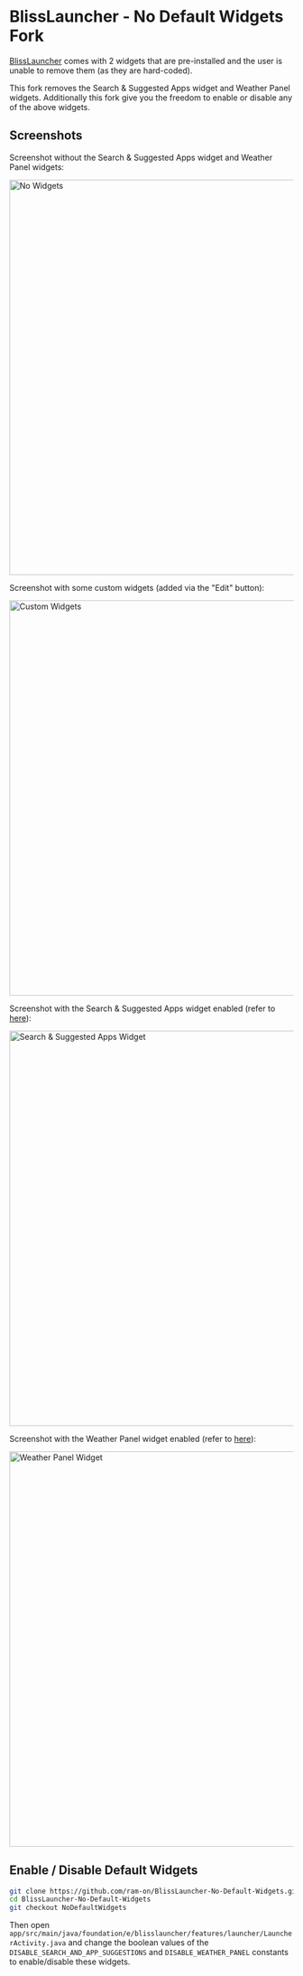 # BlissLauncher - No Default Widgets Fork

[BlissLauncher](https://gitlab.e.foundation/e/os/BlissLauncher) comes with 2 widgets that are pre-installed and the user is unable to remove them (as they are hard-coded).  

This fork removes the Search & Suggested Apps widget and Weather Panel widgets.  Additionally this fork give you the freedom
to enable or disable any of the above widgets.


## Screenshots

Screenshot without the Search & Suggested Apps widget and Weather Panel widgets:

<img src="https://i.imgur.com/Cbyf3WJ.png" alt="No Widgets" height="700px"/>

Screenshot with some custom widgets (added via the "Edit" button):

<img src="https://i.imgur.com/yFmY5Kg.png" alt="Custom Widgets" height="700px"/>

Screenshot with the Search & Suggested Apps widget enabled (refer to [here](#enable--disable-default-widgets)):

<img src="https://i.imgur.com/FTiAi0w.png" alt="Search & Suggested Apps Widget" height="700px"/>

Screenshot with the Weather Panel widget enabled (refer to [here](#enable--disable-default-widgets)):

<img src="https://i.imgur.com/TvPegT0.png" alt="Weather Panel Widget" height="700px"/>


## Enable / Disable Default Widgets

```bash
git clone https://github.com/ram-on/BlissLauncher-No-Default-Widgets.git
cd BlissLauncher-No-Default-Widgets
git checkout NoDefaultWidgets
```

Then open `app/src/main/java/foundation/e/blisslauncher/features/launcher/LauncherActivity.java` and change the boolean values
of the `DISABLE_SEARCH_AND_APP_SUGGESTIONS` and `DISABLE_WEATHER_PANEL` constants to enable/disable these widgets.

